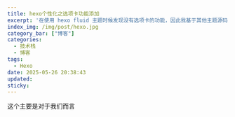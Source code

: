 ```yaml
---
title: hexo个性化之选项卡功能添加
excerpt: '在使用 hexo fluid 主题时候发现没有选项卡的功能，因此我基于其他主题源码，自己改了一个，特此记录一下'
index_img: /img/post/hexo.jpg
category_bar: ["博客"]
categories: 
  - 技术栈
  - 博客
tags:
  - Hexo
date: 2025-05-26 20:38:43
updated:
sticky:
---
```


这个主要是对于我们而言
